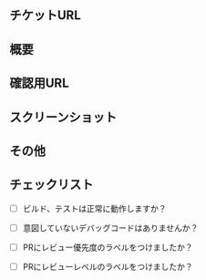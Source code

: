## チケットURL
<!-- 該当するチケットがあれば記載 -->


## 概要
<!-- 変更内容の概要を記載 -->
<!-- 実装内容、背景、実装方法 -->


## 確認用URL
<!-- ローカルのURLや遷移方法などを記載 -->


## スクリーンショット
<!-- UIに変更差分があれば、スクショを添付 -->
<!-- 変更前、後両方添付するのが望ましい -->


## その他
<!-- 参考情報、共有したいことなどあれば、記載 -->


## チェックリスト
- [ ] ビルド、テストは正常に動作しますか？
- [ ] 意図していないデバッグコードはありませんか？
- [ ] PRにレビュー優先度のラベルをつけましたか？
- [ ] PRにレビューレベルのラベルをつけましたか？


<!-- レビューレベルの分類ラベルの例: 
各観点から複数選択可能とする。

ただし、ノールックで Approve してほしい場合には（何も選択されないとき、見た側が「選択忘れ」なのか区別つかず不便なので）「ノールック」を選択する。

- Review: ノールック
    - description: 「まったく見ないで Approve する」
- Review観点1: 軽く目を通す
    - description: 「コードを読んで違和感がないかチェックする」
- Review観点2: 動作確認
    - description: 「レビューにあたって、ローカル環境やstorybook等での動作確認を要する」
- Review観点3: 仕様
    - description: 「レビューにあたって、仕様の理解・確認を要する」
- Review観点4: 設計
    - description: 「レビューにあたって、設計の観点からの違和感等がないか確認する     
-->
